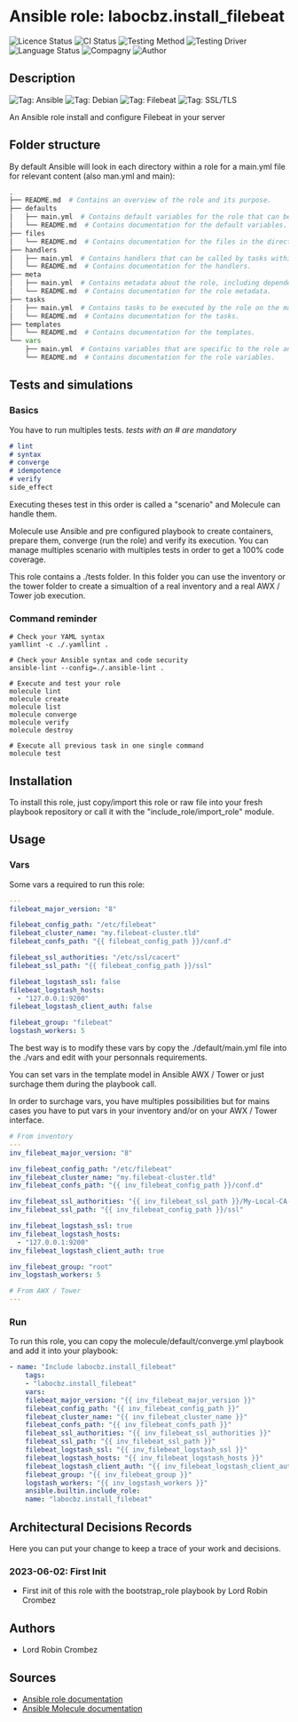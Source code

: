 # Ansible role: labocbz.install_filebeat

![Licence Status](https://img.shields.io/badge/licence-MIT-brightgreen)
![CI Status](https://img.shields.io/badge/CI-success-brightgreen)
![Testing Method](https://img.shields.io/badge/Testing%20Method-Ansible%20Molecule-blueviolet)
![Testing Driver](https://img.shields.io/badge/Testing%20Driver-docker-blueviolet)
![Language Status](https://img.shields.io/badge/language-Ansible-red)
![Compagny](https://img.shields.io/badge/Compagny-Labo--CBZ-blue)
![Author](https://img.shields.io/badge/Author-Lord%20Robin%20Crombez-blue)

## Description

![Tag: Ansible](https://img.shields.io/badge/Tech-Ansible-orange)
![Tag: Debian](https://img.shields.io/badge/Tech-Debian-orange)
![Tag: Filebeat](https://img.shields.io/badge/Tech-Filebeat-orange)
![Tag: SSL/TLS](https://img.shields.io/badge/Tech-SSL%2FTLS-orange)

An Ansible role install and configure Filebeat in your server

## Folder structure

By default Ansible will look in each directory within a role for a main.yml file for relevant content (also man.yml and main):

```PYTHON
.
├── README.md  # Contains an overview of the role and its purpose.
├── defaults
│   ├── main.yml  # Contains default variables for the role that can be overridden by users.
│   └── README.md  # Contains documentation for the default variables.
├── files
│   └── README.md  # Contains documentation for the files in the directory.
├── handlers
│   ├── main.yml  # Contains handlers that can be called by tasks within the role.
│   └── README.md  # Contains documentation for the handlers.
├── meta
│   ├── main.yml  # Contains metadata about the role, including dependencies and supported platforms.
│   └── README.md  # Contains documentation for the role metadata.
├── tasks
│   ├── main.yml  # Contains tasks to be executed by the role on the managed nodes.
│   └── README.md  # Contains documentation for the tasks.
├── templates
│   └── README.md  # Contains documentation for the templates.
└── vars
    ├── main.yml  # Contains variables that are specific to the role and are not meant to be overridden.
    └── README.md  # Contains documentation for the role variables.
```

## Tests and simulations

### Basics

You have to run multiples tests. *tests with an # are mandatory*

```MARKDOWN
# lint
# syntax
# converge
# idempotence
# verify
side_effect
```

Executing theses test in this order is called a "scenario" and Molecule can handle them.

Molecule use Ansible and pre configured playbook to create containers, prepare them, converge (run the role) and verify its execution.
You can manage multiples scenario with multiples tests in order to get a 100% code coverage.

This role contains a ./tests folder. In this folder you can use the inventory or the tower folder to create a simualtion of a real inventory and a real AWX / Tower job execution.

### Command reminder

```SHELL
# Check your YAML syntax
yamllint -c ./.yamllint .

# Check your Ansible syntax and code security
ansible-lint --config=./.ansible-lint .

# Execute and test your role
molecule lint
molecule create
molecule list
molecule converge
molecule verify
molecule destroy

# Execute all previous task in one single command
molecule test
```

## Installation

To install this role, just copy/import this role or raw file into your fresh playbook repository or call it with the "include_role/import_role" module.

## Usage

### Vars

Some vars a required to run this role:

```YAML
---
filebeat_major_version: "8"

filebeat_config_path: "/etc/filebeat"
filebeat_cluster_name: "my.filebeat-cluster.tld"
filebeat_confs_path: "{{ filebeat_config_path }}/conf.d"

filebeat_ssl_authorities: "/etc/ssl/cacert"
filebeat_ssl_path: "{{ filebeat_config_path }}/ssl"

filebeat_logstash_ssl: false
filebeat_logstash_hosts:
  - "127.0.0.1:9200"
filebeat_logstash_client_auth: false

filebeat_group: "filebeat"
logstash_workers: 5

```

The best way is to modify these vars by copy the ./default/main.yml file into the ./vars and edit with your personnals requirements.

You can set vars in the template model in Ansible AWX / Tower or just surchage them during the playbook call.

In order to surchage vars, you have multiples possibilities but for mains cases you have to put vars in your inventory and/or on your AWX / Tower interface.

```YAML
# From inventory
---
inv_filebeat_major_version: "8"

inv_filebeat_config_path: "/etc/filebeat"
inv_filebeat_cluster_name: "my.filebeat-cluster.tld"
inv_filebeat_confs_path: "{{ inv_filebeat_config_path }}/conf.d"

inv_filebeat_ssl_authorities: "{{ inv_filebeat_ssl_path }}/My-Local-CA-Authority/My-Local-CA-Authority.crt"
inv_filebeat_ssl_path: "{{ inv_filebeat_config_path }}/ssl"

inv_filebeat_logstash_ssl: true
inv_filebeat_logstash_hosts:
  - "127.0.0.1:9200"
inv_filebeat_logstash_client_auth: true

inv_filebeat_group: "root"
inv_logstash_workers: 5

```

```YAML
# From AWX / Tower
---

```

### Run

To run this role, you can copy the molecule/default/converge.yml playbook and add it into your playbook:

```YAML
- name: "Include labocbz.install_filebeat"
    tags:
    - "labocbz.install_filebeat"
    vars:
    filebeat_major_version: "{{ inv_filebeat_major_version }}"
    filebeat_config_path: "{{ inv_filebeat_config_path }}"
    filebeat_cluster_name: "{{ inv_filebeat_cluster_name }}"
    filebeat_confs_path: "{{ inv_filebeat_confs_path }}"
    filebeat_ssl_authorities: "{{ inv_filebeat_ssl_authorities }}"
    filebeat_ssl_path: "{{ inv_filebeat_ssl_path }}"
    filebeat_logstash_ssl: "{{ inv_filebeat_logstash_ssl }}"
    filebeat_logstash_hosts: "{{ inv_filebeat_logstash_hosts }}"
    filebeat_logstash_client_auth: "{{ inv_filebeat_logstash_client_auth }}"
    filebeat_group: "{{ inv_filebeat_group }}"
    logstash_workers: "{{ inv_logstash_workers }}"
    ansible.builtin.include_role:
    name: "labocbz.install_filebeat"
```

## Architectural Decisions Records

Here you can put your change to keep a trace of your work and decisions.

### 2023-06-02: First Init

* First init of this role with the bootstrap_role playbook by Lord Robin Crombez

## Authors

* Lord Robin Crombez

## Sources

* [Ansible role documentation](https://docs.ansible.com/ansible/latest/playbook_guide/playbooks_reuse_roles.html)
* [Ansible Molecule documentation](https://molecule.readthedocs.io/)
